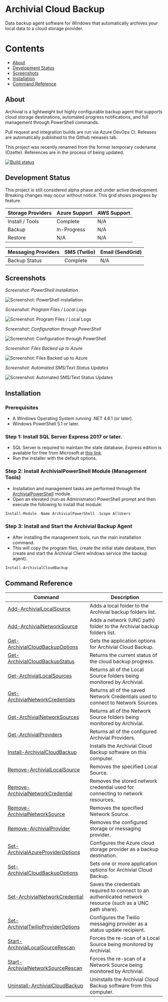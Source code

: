 # Archivial Cloud Backup
Data backup agent software for Windows that automatically archives your local data to a cloud storage provider.

# Contents
* [About](#about)
* [Development Status](#development-status)
* [Screenshots](#screenshots)
* [Installation](#installation)
* [Command Reference](#command-reference)

## About
Archivial is a lightweight but highly configurable backup agent that supports cloud storage destinations, automated progress notifications, and full management through PowerShell commands. 

Pull request and integration builds are run via Azure DevOps CI. Releases are automatically published to the Github releases tab.

This project was recently renamed from the former temporary codename (Ozette). References are in the process of being updated.

[![Build status](https://ozette.visualstudio.com/ozette-project/_apis/build/status/ozette-project-CI)](https://ozette.visualstudio.com/ozette-project/_build/latest?definitionId=1)

## Development Status
This project is still considered alpha phase and under active development. Breaking changes may occur without notice. This grid shows progress by feature.

| Storage Providers | Azure Support | AWS Support |
| --- | --- | --- |
| Install / Tools | Complete | N/A |
| Backup | In-Progress | N/A |
| Restore | N/A | N/A |

| Messaging Providers | SMS (Twilio) | Email (SendGrid) |
| --- | --- | --- |
| Backup Status | Complete | N/A |

## Screenshots

*Screenshot: PowerShell installation*

![Screenshot: PowerShell installation](Doc/Screenshots/ps-install.PNG?raw=true "Screenshot: PowerShell installation")

*Screenshot: Program Files / Local Logs*

![Screenshot: Program Files / Local Logs](Doc/Screenshots/logs-folder.PNG?raw=true "Screenshot: Program Files / Local Logs")

*Screenshot: Configuration through PowerShell*

![Screenshot: Configuration through PowerShell](Doc/Screenshots/ps-config.png?raw=true "Screenshot: Configuration through PowerShell")

*Screenshot: Files Backed up to Azure*

![Screenshot: Files Backed up to Azure](Doc/Screenshots/azure-files.png?raw=true "Screenshot: Files Backed up to Azure")

*Screenshot: Automated SMS/Text Status Updates*

![Screenshot: Automated SMS/Text Status Updates](Doc/Screenshots/twilio-status.png?raw=true "Screenshot: Automated SMS/Text Status Updates")

## Installation

### Prerequisites
* A Windows Operating System running .NET 4.6.1 (or later).
* Windows PowerShell 5.1 or later.

### Step 1: Install SQL Server Express 2017 or later.
* SQL Server is required to maintain the state database. Express edition is available for free from Microsoft at [this link](https://www.microsoft.com/en-us/sql-server/sql-server-editions-express). 
* Run the installer with the default options.

### Step 2: Install ArchivialPowerShell Module (Management Tools)
* Installation and management tasks are performed through the [ArchivialPowerShell](https://www.powershellgallery.com/packages/ArchivialPowerShell) module. 
* Open an elevated (run-as Administrator) PowerShell prompt and then execute the following to install that module:
``` powershell
Install-Module -Name ArchivialPowerShell -Scope AllUsers
```

### Step 3: Install and Start the Archivial Backup Agent
* After installing the management tools, run the main installation command. 
* This will copy the program files, create the initial state database, then create and start the Archivial Client windows service (the backup agent).
``` powershell
Install-ArchivialCloudBackup
```

## Command Reference
| Command | Description |
| --- | --- |
| [Add-ArchivialLocalSource](Doc/Commands/Add-ArchivialLocalSource.md) | Adds a local folder to the Archivial backup folders list. |
| [Add-ArchivialNetworkSource](Doc/Commands/Add-ArchivialNetworkSource.md) | Adds a network (UNC path) folder to the Archivial backup folders list. |
| [Get-ArchivialCloudBackupOptions](Doc/Commands/Get-ArchivialCloudBackupOptions.md) | Gets the application options for Archivial Cloud Backup. |
| [Get-ArchivialCloudBackupStatus](Doc/Commands/Get-ArchivialCloudBackupStatus.md) | Returns the current status of the cloud backup progress. |
| [Get-ArchivialLocalSources](Doc/Commands/Get-ArchivialLocalSources.md) | Returns all of the Local Source folders being monitored by Archivial. |
| [Get-ArchivialNetworkCredentials](Doc/Commands/Get-ArchivialNetworkCredentials.md) | Returns all of the saved Network Credentials used to connect to Network Sources. |
| [Get-ArchivialNetworkSources](Doc/Commands/Get-ArchivialNetworkSources.md) | Returns all of the Network Source folders being monitored by Archivial. |
| [Get-ArchivialProviders](Doc/Commands/Get-ArchivialProviders.md) | Returns all of the configured Archivial Providers. |
| [Install-ArchivialCloudBackup](Doc/Commands/Install-ArchivialCloudBackup.md) | Installs the Archivial Cloud Backup software on this computer. |
| [Remove-ArchivialLocalSource](Doc/Commands/Remove-ArchivialLocalSource.md) | Removes the specified Local Source. |
| [Remove-ArchivialNetworkCredential](Doc/Commands/Remove-ArchivialNetworkCredential.md) | Removes the stored network credential used for connecting to network resources. |
| [Remove-ArchivialNetworkSource](Doc/Commands/Remove-ArchivialNetworkSource.md) | Removes the specified Network Source. |
| [Remove-ArchivialProvider](Doc/Commands/Remove-ArchivialProvider.md) | Removes the configured storage or messaging provider. |
| [Set-ArchivialAzureProviderOptions](Doc/Commands/Set-ArchivialAzureProviderOptions.md) | Configures the Azure cloud storage provider as a backup destination. |
| [Set-ArchivialCloudBackupOptions](Doc/Commands/Set-ArchivialCloudBackupOptions.md) | Sets one or more application options for Archivial Cloud Backup. |
| [Set-ArchivialNetworkCredential](Doc/Commands/Set-ArchivialNetworkCredential.md) | Saves the credentials required to connect to an authenticated network resource (such as a UNC path share). |
| [Set-ArchivialTwilioProviderOptions](Doc/Commands/Set-ArchivialTwilioProviderOptions.md) | Configures the Twilio messaging provider as a status update recipient. |
| [Start-ArchivialLocalSourceRescan](Doc/Commands/Start-ArchivialLocalSourceRescan.md) | Forces the re-scan of a Local Source being monitored by Archivial. |
| [Start-ArchivialNetworkSourceRescan](Doc/Commands/Start-ArchivialNetworkSourceRescan.md) | Forces the re-scan of a Network Source being monitored by Archivial. |
| [Uninstall-ArchivialCloudBackup](Doc/Commands/Uninstall-ArchivialCloudBackup.md) | Uninstalls the Archivial Cloud Backup software from this computer. |
